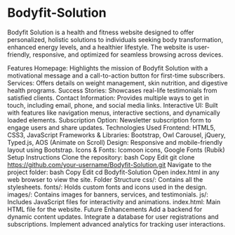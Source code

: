 # Bodyfit-Solution
Bodyfit Solution is a health and fitness website designed to offer personalized, holistic solutions to individuals seeking body transformation, enhanced energy levels, and a healthier lifestyle. The website is user-friendly, responsive, and optimized for seamless browsing across devices.

Features
Homepage: Highlights the mission of Bodyfit Solution with a motivational message and a call-to-action button for first-time subscribers.
Services: Offers details on weight management, skin nutrition, and digestive health programs.
Success Stories: Showcases real-life testimonials from satisfied clients.
Contact Information: Provides multiple ways to get in touch, including email, phone, and social media links.
Interactive UI: Built with features like navigation menus, interactive sections, and dynamically loaded elements.
Subscription Option: Newsletter subscription form to engage users and share updates.
Technologies Used
Frontend: HTML5, CSS3, JavaScript
Frameworks & Libraries: Bootstrap, Owl Carousel, jQuery, Typed.js, AOS (Animate on Scroll)
Design: Responsive and mobile-friendly layout using Bootstrap.
Icons & Fonts: Icomoon icons, Google Fonts (Rubik)
Setup Instructions
Clone the repository:
bash
Copy
Edit
git clone https://github.com/your-username/Bodyfit-Solution.git
Navigate to the project folder:
bash
Copy
Edit
cd Bodyfit-Solution
Open index.html in any web browser to view the site.
Folder Structure
css/: Contains all the stylesheets.
fonts/: Holds custom fonts and icons used in the design.
images/: Contains images for banners, services, and testimonials.
js/: Includes JavaScript files for interactivity and animations.
index.html: Main HTML file for the website.
Future Enhancements
Add a backend for dynamic content updates.
Integrate a database for user registrations and subscriptions.
Implement advanced analytics for tracking user interactions.
